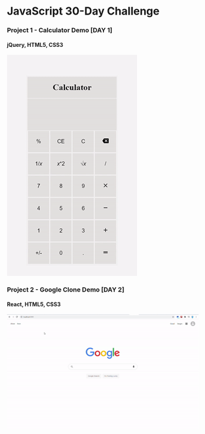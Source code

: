# JavaScript 30-Day Challenge

### Project 1 - Calculator Demo [DAY 1]

#### jQuery, HTML5, CSS3

![Calculator Demo](Calculator/calculator.gif)

### Project 2 - Google Clone Demo [DAY 2]

#### React, HTML5, CSS3

![Google Clone Demo](Google_Clone/google_clone_demo.gif)
